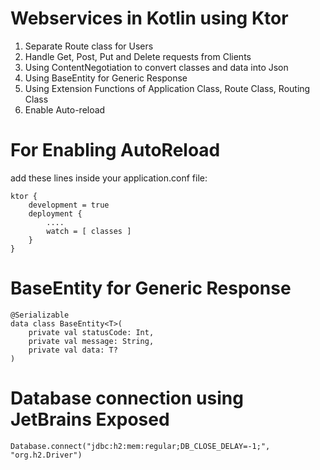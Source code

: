 # Webservices in Kotlin using Ktor

1. Separate Route class for Users
2. Handle Get, Post, Put and Delete requests from Clients
3. Using ContentNegotiation to convert classes and data into Json
4. Using BaseEntity for Generic Response
5. Using Extension Functions of Application Class, Route Class, Routing Class
6. Enable Auto-reload 


# For Enabling AutoReload

add these lines inside your application.conf file:
```
ktor {
    development = true
    deployment {
        ....
        watch = [ classes ]
    }
}
```

# BaseEntity for Generic Response

```
@Serializable
data class BaseEntity<T>(
    private val statusCode: Int,
    private val message: String,
    private val data: T?
)
```

# Database connection using JetBrains Exposed

```
Database.connect("jdbc:h2:mem:regular;DB_CLOSE_DELAY=-1;", "org.h2.Driver")
```

